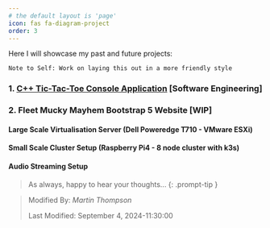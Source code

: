 ```yaml
---
# the default layout is 'page'
icon: fas fa-diagram-project
order: 3
---
```

Here I will showcase my past and future projects:
```text
Note to Self: Work on laying this out in a more friendly style
```

### 1. [C++ Tic-Tac-Toe Console Application](https://designcodemastery.com/posts/cplusplus-tic-tac-toe/) [Software Engineering]
### 2. Fleet Mucky Mayhem Bootstrap 5 Website [WIP] 


#### Large Scale Virtualisation Server (Dell Poweredge T710 - VMware ESXi)
#### Small Scale Cluster Setup (Raspberry Pi4 - 8 node cluster with k3s)
#### Audio Streaming Setup


> As always, happy to hear your thoughts... 
{: .prompt-tip }

>
> Modified By: _Martin Thompson_
>
> Last Modified: September 4, 2024-11:30:00